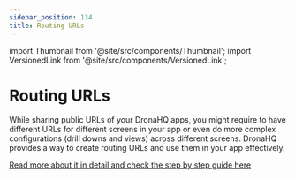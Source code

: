 ```yaml
---
sidebar_position: 134
title: Routing URLs
---
```


import Thumbnail from '@site/src/components/Thumbnail';
import VersionedLink from '@site/src/components/VersionedLink';

# Routing URLs

While sharing public URLs of your DronaHQ apps, you might require to have different URLs for different screens in your app or even do more complex configurations (drill downs and views) across different screens. DronaHQ provides a way to create routing URLs and use them in your app effectively. 

[Read more about it in detail and check the step by step guide here](../screen_routing)